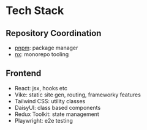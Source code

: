 # Tech Stack

## Repository Coordination

- [pnpm](https://pnpm.io/): package manager
- [nx](https://nx.dev/): monorepo tooling

## Frontend

- React: jsx, hooks etc
- Vike: static site gen, routing, frameworky features
- Tailwind CSS: utility classes
- DaisyUI: class based components
- Redux Toolkit: state management
- Playwright: e2e testing
